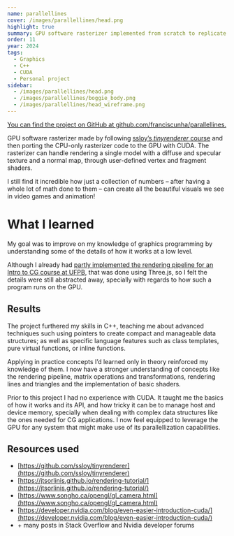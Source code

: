 ```yaml
---
name: parallellines
cover: /images/parallellines/head.png
highlight: true
summary: GPU software rasterizer implemented from scratch to replicate OpenGL's basic functionality.
order: 11
year: 2024
tags:
  - Graphics
  - C++
  - CUDA
  - Personal project
sidebar:
  - /images/parallellines/head.png
  - /images/parallellines/boggie_body.png
  - /images/parallellines/head_wireframe.png
---
```


[You can find the project on GitHub at github.com/franciscunha/parallellines.](https://github.com/franciscunha/parallellines)

GPU software rasterizer made by following [ssloy’s _tinyrenderer_ course](https://github.com/ssloy/tinyrenderer) and then porting the CPU-only rasterizer code to the GPU with CUDA. The rasterizer can handle rendering a single model with a diffuse and specular texture and a normal map, through user-defined vertex and fragment shaders.

I still find it incredible how just a collection of numbers – after having a whole lot of math done to them – can create all the beautiful visuals we see in video games and animation!

# What I learned

My goal was to improve on my knowledge of graphics programming by understanding some of the details of how it works at a low level.

Although I already had [partly implemented the rendering pipeline for an Intro to CG course at UFPB](https://github.com/franciscunha/introduction_to_computer_graphics), that was done using Three.js, so I felt the details were still abstracted away, specially with regards to how such a program runs on the GPU.

## Results

The project furthered my skills in C++, teaching me about advanced techniques such using pointers to create compact and manageable data structures; as well as specific language features such as class templates, pure virtual functions, or inline functions.

Applying in practice concepts I’d learned only in theory reinforced my knowledge of them. I now have a stronger understanding of concepts like the rendering pipeline, matrix operations and transformations, rendering lines and triangles and the implementation of basic shaders.

Prior to this project I had no experience with CUDA. It taught me the basics of how it works and its API, and how tricky it can be to manage host and device memory, specially when dealing with complex data structures like the ones needed for CG applications. I now feel equipped to leverage the GPU for any system that might make use of its parallellization capabilities.

## Resources used

- [https://github.com/ssloy/tinyrenderer](https://github.com/ssloy/tinyrenderer)
- [https://jtsorlinis.github.io/rendering-tutorial/](https://jtsorlinis.github.io/rendering-tutorial/)
- [https://www.songho.ca/opengl/gl_camera.html](https://www.songho.ca/opengl/gl_camera.html)
- [https://developer.nvidia.com/blog/even-easier-introduction-cuda/](https://developer.nvidia.com/blog/even-easier-introduction-cuda/)
- \+ many posts in Stack Overflow and Nvidia developer forums
